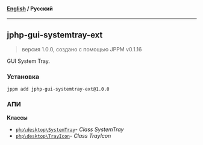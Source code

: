 #### [English](README.md) / **Русский**

---

## jphp-gui-systemtray-ext
> версия 1.0.0, создано с помощью JPPM v0.1.16

GUI System Tray.

### Установка
```
jppm add jphp-gui-systemtray-ext@1.0.0
```

### АПИ
**Классы**
- [`php\desktop\SystemTray`](https://github.com/jphp-compiler/jphp/blob/master/exts/jphp-gui-systemtray-ext/api-docs/classes/php/desktop/SystemTray.ru.md)- _Class SystemTray_
- [`php\desktop\TrayIcon`](https://github.com/jphp-compiler/jphp/blob/master/exts/jphp-gui-systemtray-ext/api-docs/classes/php/desktop/TrayIcon.ru.md)- _Class TrayIcon_